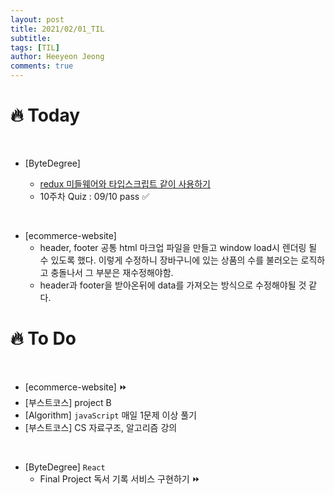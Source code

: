 ```yaml
---
layout: post
title: 2021/02/01_TIL
subtitle:
tags: [TIL]
author: Heeyeon Jeong
comments: true
---
```


# 🔥 Today

<br>

- [ByteDegree]

  - [redux 미들웨어와 타입스크립트 같이 사용하기](https://heeyeonjeong.tistory.com/90)
  - 10주차 Quiz : 09/10 pass ✅

<br>

- [ecommerce-website]
  - header, footer 공통 html 마크업 파일을 만들고 window load시 렌더링 될 수 있도록 했다. 이렇게 수정하니 장바구니에 있는 상품의 수를 불러오는 로직하고 충돌나서 그 부분은 재수정해야함.
  - header과 footer을 받아온뒤에 data를 가져오는 방식으로 수정해야될 것 같다.

# 🔥 To Do

<br>

- [ecommerce-website] ⏩
- [부스트코스] project B
- [Algorithm] `javaScript` 매일 1문제 이상 풀기
- [부스트코스] CS 자료구조, 알고리즘 강의

<br>

- [ByteDegree] `React`
  - Final Project 독서 기록 서비스 구현하기 ⏩
